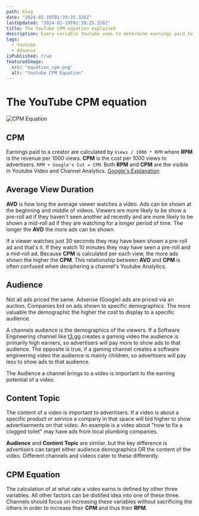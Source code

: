 ```yaml
---
path: blog
date: "2024-02-19T01:39:25.326Z"
lastUpdated: "2024-02-19T01:39:25.326Z"
title: The YouTube CPM equation explained
description: Every variable Youtube uses to determine earnings paid to creators
tags:
  - Youtube
  - Adsense
isPublished: true
featuredImage:
  src: "equation_cpm.png"
  alt: "Youtube CPM Equation"
---
```


# The YouTube CPM equation

![CPM Equation](images/equation_cpm.svg)

## CPM

Earnings paid to a creator are calculated by `Views / 1000 * RPM` where **RPM** is the revenue per 1000 views. **CPM** is the cost per 1000 views to advertisers. `RPM + Google's Cut = CPM`. Both **RPM** and **CPM** are the visible in Youtube Video and Channel Analytics. [Google's Explanation](https://support.google.com/youtube/answer/9314357?hl=en)

## Average View Duration

**AVD** is how long the average viewer watches a video. Ads can be shown at the beginning and middle of videos. Viewers are more likely to be show a pre-roll ad if they haven't seen another ad recently and are more likely to be shown a mid-roll ad if they are watching for a longer period of time. The longer the **AVD** the more ads can be shown.

If a viewer watches just 30 seconds they may have been shown a pre-roll ad and that's it. If they watch 10 minutes they may have seen a pre-roll and a mid-roll ad. Because **CPM** is calculated per each view, the more ads shown the higher the **CPM**. This relationship between **AVD** and **CPM** is often confused when deciphering a channel's Youtube Analytics.

## Audience

Not all ads priced the same. Adsense (Google) ads are priced via an auction. Companies bid on ads shown to specific demographics. The more valuable the demographic the higher the cost to display to a specific audience.

A channels audience is the demographics of the viewers. If a Software Engineering channel like [t3․gg](https://www.youtube.com/@t3dotgg) creates a gaming video the audience is primarily high earners, so advertisers will pay more to show ads to that audience. The opposite is true, if a gaming channel creates a software engineering video the audience is mainly children, so advertisers will pay less to show ads to that audience.

The Audience a channel brings to a video is important to the earning potential of a video.

## Content Topic

The content of a video is important to advertisers. If a video is about a specific product or service a company in that space will bid higher to show advertisements on that video. An example is a video about "how to fix a clogged toilet" may have ads from local plumbing companies.

**Audience** and **Content Topic** are similar, but the key difference is advertisers can target either audience demographics OR the content of the video. Different channels and videos cater to these differently.

## CPM Equation

The calculation of at what rate a video earns is defined by other three variables. All other factors can be distilled idea into one of these three. Channels should focus on increasing these variables without sacrificing the others in order to increase their **CPM** and thus their **RPM**.
